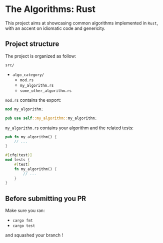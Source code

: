 # The Algorithms: Rust

This project aims at showcasing common algorithms implemented in `Rust`, with an accent on idiomatic code and genericity. 

## Project structure

The project is organized as follow:

`src/`
  - `algo_category/`
    - `mod.rs`
    - `my_algorithm.rs`
    - `some_other_algorithm.rs`


`mod.rs` contains the export:

```rust
mod my_algorithm;

pub use self::my_algorithm::my_algorithm;
```

`my_algorithm.rs` contains your algorithm and the related tests:

```rust
pub fn my_algorithm() {
    // ...
}

#[cfg(test)]
mod tests {
    #[test]
    fn my_algorithm() {
        // ...
    }
}
```

## Before submitting you PR

Make sure you ran:
  * `cargo fmt`
  * `cargo test`

and squashed your branch !
